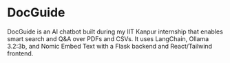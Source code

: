# DocGuide
DocGuide is an AI chatbot built during my IIT Kanpur internship that enables smart search and Q&amp;A over PDFs and CSVs. It uses LangChain, Ollama 3.2:3b, and Nomic Embed Text with a Flask backend and React/Tailwind frontend.

